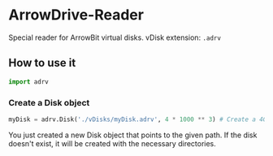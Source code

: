 # ArrowDrive-Reader
Special reader for ArrowBit virtual disks.
vDisk extension: `.adrv`

## How to use it

```py
import adrv
```

### Create a Disk object

```py
myDisk = adrv.Disk('./vDisks/myDisk.adrv', 4 * 1000 ** 3) # Create a 4GB disk.
```

You just created a new Disk object that points to the given path. If the disk doesn't exist, it will be created with the necessary directories.